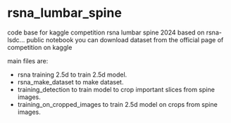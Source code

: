 # rsna_lumbar_spine
code base for kaggle competition rsna lumbar spine 2024
based on rsna-lsdc... public notebook
you can download dataset from the official page of competition on kaggle

main files are: 
- rsna training 2.5d to train 2.5d model.
- rsna_make_dataset to make dataset.
- training_detection to train model to crop important slices from spine images.
- training_on_cropped_images to train 2.5d model on crops from spine images.

 
